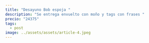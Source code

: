 ```yaml
---
title: "Desayuno Bob espoja "
description: "Se entrega envuelto con moño y tags con frases "
precio: "24375"
tags:
  - post
image: ../assets/assets/article-4.jpeg
---
```

